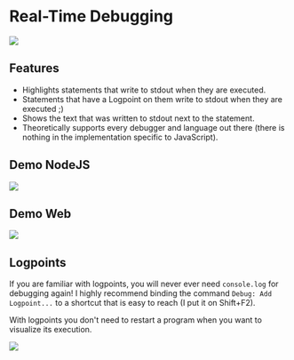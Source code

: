 # Real-Time Debugging

[![](https://img.shields.io/twitter/follow/hediet_dev.svg?style=social)](https://twitter.com/intent/follow?screen_name=hediet_dev)

## Features

-   Highlights statements that write to stdout when they are executed.
-   Statements that have a Logpoint on them write to stdout when they are executed ;)
-   Shows the text that was written to stdout next to the statement.
-   Theoretically supports every debugger and language out there (there is nothing in the implementation specific to JavaScript).

## Demo NodeJS

![](https://github.com/hediet/vscode-realtime-debugging/raw/master/./docs/demo-nodejs.gif)

## Demo Web

![](https://github.com/hediet/vscode-realtime-debugging/raw/master/./docs/demo-web.gif)

## Logpoints

If you are familiar with logpoints, you will never ever need `console.log` for debugging again!
I highly recommend binding the command `Debug: Add Logpoint...` to a shortcut that is easy to reach (I put it on Shift+F2).

With logpoints you don't need to restart a program when you want to visualize its execution.

![](https://github.com/hediet/vscode-realtime-debugging/raw/master/./docs/logpoints.gif)

